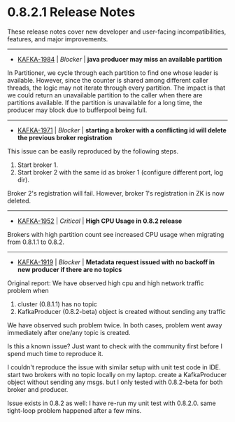 
<!---
# Licensed to the Apache Software Foundation (ASF) under one
# or more contributor license agreements.  See the NOTICE file
# distributed with this work for additional information
# regarding copyright ownership.  The ASF licenses this file
# to you under the Apache License, Version 2.0 (the
# "License"); you may not use this file except in compliance
# with the License.  You may obtain a copy of the License at
#
#     http://www.apache.org/licenses/LICENSE-2.0
#
# Unless required by applicable law or agreed to in writing, software
# distributed under the License is distributed on an "AS IS" BASIS,
# WITHOUT WARRANTIES OR CONDITIONS OF ANY KIND, either express or implied.
# See the License for the specific language governing permissions and
# limitations under the License.
-->
#  0.8.2.1 Release Notes

These release notes cover new developer and user-facing incompatibilities, features, and major improvements.


---

* [KAFKA-1984](https://issues.apache.org/jira/browse/KAFKA-1984) | *Blocker* | **java producer may miss an available partition**

In Partitioner, we cycle through each partition to find one whose leader is available. However, since the counter is shared among different caller threads, the logic may not iterate through every partition. The impact is that we could return an unavailable partition to the caller when there are partitions available. If the partition is unavailable for a long time, the producer may block due to bufferpool being full.


---

* [KAFKA-1971](https://issues.apache.org/jira/browse/KAFKA-1971) | *Blocker* | **starting a broker with a conflicting id will delete the previous broker registration**

This issue can be easily reproduced by the following steps.

1. Start broker 1.
2. Start broker 2 with the same id as broker 1 (configure different port, log dir).

Broker 2's registration will fail. However, broker 1's registration in ZK is now deleted.


---

* [KAFKA-1952](https://issues.apache.org/jira/browse/KAFKA-1952) | *Critical* | **High CPU Usage in 0.8.2 release**

Brokers with high partition count see increased CPU usage when migrating from 0.8.1.1 to 0.8.2.


---

* [KAFKA-1919](https://issues.apache.org/jira/browse/KAFKA-1919) | *Blocker* | **Metadata request issued with no backoff in new producer if there are no topics**

Original report:
We have observed high cpu and high network traffic problem when
1) cluster (0.8.1.1) has no topic
2) KafkaProducer (0.8.2-beta) object is created without sending any traffic

We have observed such problem twice. In both cases, problem went away
immediately after one/any topic is created.

Is this a known issue? Just want to check with the community first before I
spend much time to reproduce it.

I couldn't reproduce the issue with similar setup with unit test code in
IDE. start two brokers with no topic locally on my laptop. create a
KafkaProducer object without sending any msgs. but I only tested with
0.8.2-beta for both broker and producer.

Issue exists in 0.8.2 as well:
I have re-run my unit test with 0.8.2.0. same tight-loop problem happened
after a few mins.



